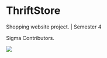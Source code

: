 # ThriftStore
Shopping website project. | Semester 4

Sigma Contributors.

<a href="https://github.com/Cathe0n/ThriftStore/graphs/contributors">
  <img src="https://contrib.rocks/image?repo=Cathe0n/ThriftStore" />
</a>

